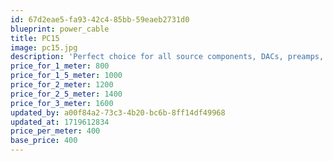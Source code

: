 ```yaml
---
id: 67d2eae5-fa93-42c4-85bb-59eaeb2731d0
blueprint: power_cable
title: PC15
image: pc15.jpg
description: 'Perfect choice for all source components, DACs, preamps, and small integrated amplifiers with modest current requirements. Six heavy individuated strands comprise 15AWG.'
price_for_1_meter: 800
price_for_1_5_meter: 1000
price_for_2_meter: 1200
price_for_2_5_meter: 1400
price_for_3_meter: 1600
updated_by: a00f84a2-73c3-4b20-bc6b-8ff14df49968
updated_at: 1719612834
price_per_meter: 400
base_price: 400
---
```

